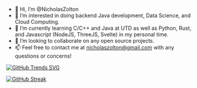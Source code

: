 - 👋 Hi, I’m @NicholasZolton
- 👀 I’m interested in doing backend Java development, Data Science, and Cloud Computing.
- 🌱 I’m currently learning C/C++ and Java at UTD as well as Python, Rust, and Javascript (NodeJS, ThreeJS, Svelte) in my personal time.
- 💞️ I’m looking to collaborate on any open source projects.
- 📫 Feel free to contact me at nicholaszolton@gmail.com with any questions or concerns!

[![GitHub Trends SVG](https://api.githubtrends.io/user/svg/NicholasZolton/langs)](https://githubtrends.io)

[![GitHub Streak](https://streak-stats.demolab.com?user=NicholasZolton&hide_border=true)](https://git.io/streak-stats)
